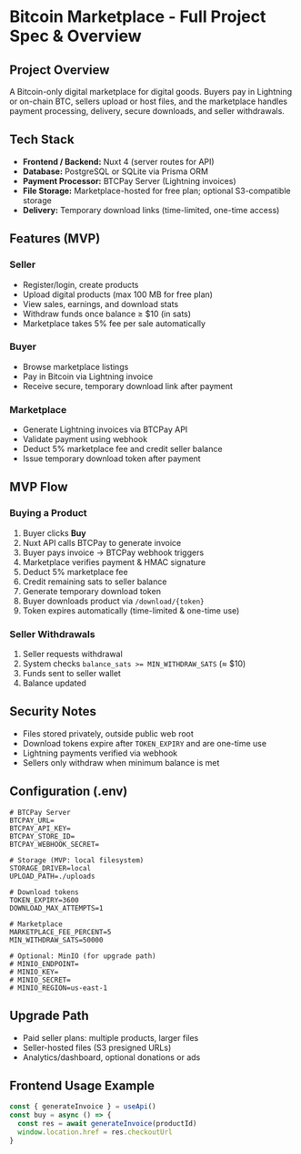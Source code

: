 # Bitcoin Marketplace - Full Project Spec & Overview

## Project Overview

A Bitcoin-only digital marketplace for digital goods. Buyers pay in Lightning or on-chain BTC, sellers upload or host files, and the marketplace handles payment processing, delivery, secure downloads, and seller withdrawals.

## Tech Stack

- **Frontend / Backend:** Nuxt 4 (server routes for API)  
- **Database:** PostgreSQL or SQLite via Prisma ORM  
- **Payment Processor:** BTCPay Server (Lightning invoices)  
- **File Storage:** Marketplace-hosted for free plan; optional S3-compatible storage  
- **Delivery:** Temporary download links (time-limited, one-time access)  

## Features (MVP)

### Seller
- Register/login, create products  
- Upload digital products (max 100 MB for free plan)  
- View sales, earnings, and download stats  
- Withdraw funds once balance ≥ $10 (in sats)  
- Marketplace takes 5% fee per sale automatically  

### Buyer
- Browse marketplace listings  
- Pay in Bitcoin via Lightning invoice  
- Receive secure, temporary download link after payment  

### Marketplace
- Generate Lightning invoices via BTCPay API  
- Validate payment using webhook  
- Deduct 5% marketplace fee and credit seller balance  
- Issue temporary download token after payment  

## MVP Flow

### Buying a Product
1. Buyer clicks **Buy**  
2. Nuxt API calls BTCPay to generate invoice  
3. Buyer pays invoice → BTCPay webhook triggers  
4. Marketplace verifies payment & HMAC signature  
5. Deduct 5% marketplace fee  
6. Credit remaining sats to seller balance  
7. Generate temporary download token  
8. Buyer downloads product via `/download/{token}`  
9. Token expires automatically (time-limited & one-time use)  

### Seller Withdrawals
1. Seller requests withdrawal  
2. System checks `balance_sats >= MIN_WITHDRAW_SATS` (≈ $10)  
3. Funds sent to seller wallet  
4. Balance updated  

## Security Notes
- Files stored privately, outside public web root  
- Download tokens expire after `TOKEN_EXPIRY` and are one-time use  
- Lightning payments verified via webhook  
- Sellers only withdraw when minimum balance is met  

## Configuration (.env)

```env
# BTCPay Server
BTCPAY_URL=
BTCPAY_API_KEY=
BTCPAY_STORE_ID=
BTCPAY_WEBHOOK_SECRET=

# Storage (MVP: local filesystem)
STORAGE_DRIVER=local
UPLOAD_PATH=./uploads

# Download tokens
TOKEN_EXPIRY=3600
DOWNLOAD_MAX_ATTEMPTS=1

# Marketplace
MARKETPLACE_FEE_PERCENT=5
MIN_WITHDRAW_SATS=50000

# Optional: MinIO (for upgrade path)
# MINIO_ENDPOINT=
# MINIO_KEY=
# MINIO_SECRET=
# MINIO_REGION=us-east-1
```

## Upgrade Path
- Paid seller plans: multiple products, larger files  
- Seller-hosted files (S3 presigned URLs)  
- Analytics/dashboard, optional donations or ads  

## Frontend Usage Example

```ts
const { generateInvoice } = useApi()
const buy = async () => {
  const res = await generateInvoice(productId)
  window.location.href = res.checkoutUrl
}
